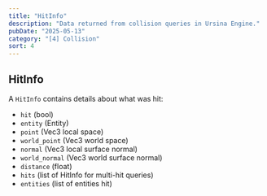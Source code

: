 ```yaml
---
title: "HitInfo"
description: "Data returned from collision queries in Ursina Engine."
pubDate: "2025-05-13"
category: "[4] Collision"
sort: 4
---
```


## HitInfo

A `HitInfo` contains details about what was hit:

- `hit` (bool)  
- `entity` (Entity)  
- `point` (Vec3 local space)  
- `world_point` (Vec3 world space)  
- `normal` (Vec3 local surface normal)  
- `world_normal` (Vec3 world surface normal)  
- `distance` (float)  
- `hits` (list of HitInfo for multi-hit queries)  
- `entities` (list of entities hit)
